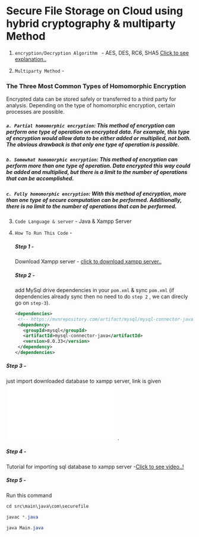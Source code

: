 # Secure File Storage on Cloud using hybrid cryptography & multiparty Method

1. `encryption/Decryption Algorithm ` - AES, DES, RC6, SHA5
   [Click to see explanation..](https://chat.openai.com/share/d4c200ff-e7d9-451e-aa48-9c005a703ec9)

2. `Multiparty Method` -

### The Three Most Common Types of Homomorphic Encryption

Encrypted data can be stored safely or transferred to a third party for analysis. Depending on the type of homomorphic encryption, certain processes are possible.

##### `a. Partial homomorphic encryption`: This method of encryption can perform one type of operation on encrypted data. For example, this type of encryption would allow data to be either added or multiplied, not both. The obvious drawback is that only one type of operation is possible.

##### `b. Somewhat homomorphic encryption`: This method of encryption can perform more than one type of operation. Data encrypted this way could be added and multiplied, but there is a limit to the number of operations that can be accomplished.

##### `c. Fully homomorphic encryption`: With this method of encryption, more than one type of secure computation can be performed. Additionally, there is no limit to the number of operations that can be performed.


3. `Code Language & server` - Java & Xampp Server

4. `How To Run This Code` -

   ##### Step 1 -

   Download Xampp server - [click to download xampp server..](https://www.apachefriends.org/download.html)

   ##### Step 2 -

   add MySql drive dependencies in your `pom.xml` & sync `pom.xml` (if dependencies already sync then no need to do `step 2` , we can direcly go on `step-3`).

   ```xml
   <dependencies>
    <!-- https://mvnrepository.com/artifact/mysql/mysql-connector-java -->
    <dependency>
      <groupId>mysql</groupId>
      <artifactId>mysql-connector-java</artifactId>
      <version>8.0.33</version>
    </dependency>
   </dependencies>
   ```

##### Step 3 -

just import downloaded database to xampp server, link is given ![Download Database](./filedatabase.sql).

##### Step 4 -

Tutorial for importing sql database to xampp server -[Click to see video..! ](https://youtu.be/2ynKAAt1G4Y?si=kOkDHDXhBy8_zw0Q)

##### Step 5 -

Run this command

```java
cd src\main\java\com\securefile
```

```java
javac *.java
```

```java
java Main.java
```

